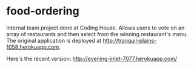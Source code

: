 food-ordering
=============

Internal team project done at Coding House. Allows users to vote on an array of restaurants and then select from the winning restaurant's menu. The original application is deployed at http://tranquil-plains-1058.herokuapp.com. 

Here's the recent version: http://evening-inlet-7077.herokuapp.com/
